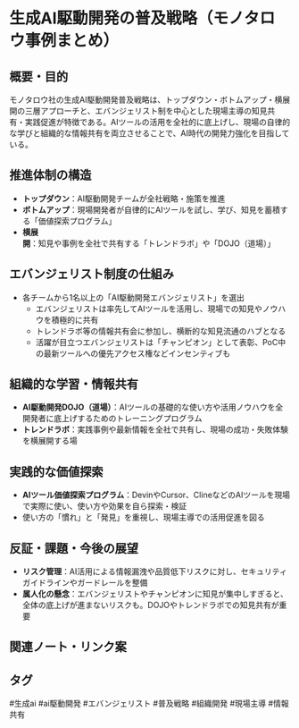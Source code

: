 # 生成AI駆動開発の普及戦略（モノタロウ事例まとめ）

## 概要・目的
モノタロウ社の生成AI駆動開発普及戦略は、トップダウン・ボトムアップ・横展開の三層アプローチと、エバンジェリスト制を中心とした現場主導の知見共有・実践促進が特徴である。AIツールの活用を全社的に底上げし、現場の自律的な学びと組織的な情報共有を両立させることで、AI時代の開発力強化を目指している。

## 推進体制の構造
- **トップダウン**：AI駆動開発チームが全社戦略・施策を推進
- **ボトムアップ**：現場開発者が自律的にAIツールを試し、学び、知見を蓄積する「価値探索プログラム」
- **横展開**：知見や事例を全社で共有する「トレンドラボ」や「DOJO（道場）」

## エバンジェリスト制度の仕組み
- 各チームから1名以上の「AI駆動開発エバンジェリスト」を選出
  - エバンジェリストは率先してAIツールを活用し、現場での知見やノウハウを積極的に共有
  - トレンドラボ等の情報共有会に参加し、横断的な知見流通のハブとなる
  - 活躍が目立つエバンジェリストは「チャンピオン」として表彰、PoC中の最新ツールへの優先アクセス権などインセンティブも

## 組織的な学習・情報共有
- **AI駆動開発DOJO（道場）**：AIツールの基礎的な使い方や活用ノウハウを全開発者に底上げするためのトレーニングプログラム
- **トレンドラボ**：実践事例や最新情報を全社で共有し、現場の成功・失敗体験を横展開する場

## 実践的な価値探索
- **AIツール価値探索プログラム**：DevinやCursor、ClineなどのAIツールを現場で実際に使い、使い方や効果を自ら探索・検証
- 使い方の「慣れ」と「発見」を重視し、現場主導での活用促進を図る

## 反証・課題・今後の展望
- **リスク管理**：AI活用による情報漏洩や品質低下リスクに対し、セキュリティガイドラインやガードレールを整備
- **属人化の懸念**：エバンジェリストやチャンピオンに知見が集中しすぎると、全体の底上げが進まないリスクも。DOJOやトレンドラボでの知見共有が重要

## 関連ノート・リンク案

## タグ
#生成ai #ai駆動開発 #エバンジェリスト #普及戦略 #組織開発 #現場主導 #情報共有
